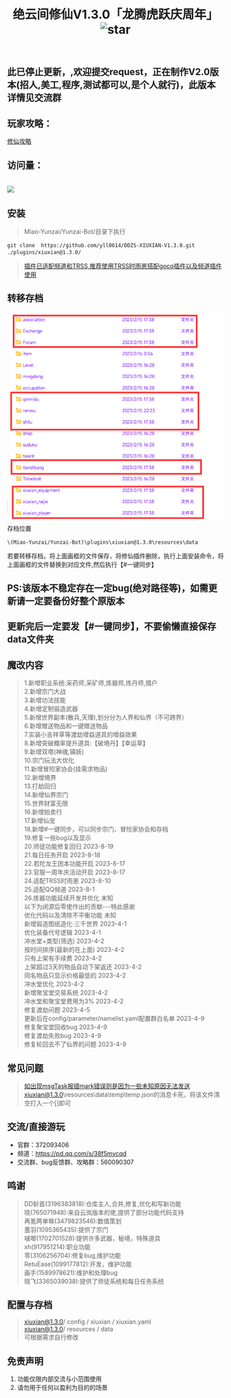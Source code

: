 <div align="center">
<br>
<h1>绝云间修仙V1.3.0「龙腾虎跃庆周年」
<img src='https://gitee.com/hutao222/DDZS-XIUXIAN-V1.3.0/badge/star.svg?theme=dark'  alt='star'></img>
</h1>
</br>
</div> 

## 此已停止更新，,欢迎提交request，正在制作V2.0版本(招人,美工,程序,测试都可以,是个人就行)，此版本详情见交流群
## 玩家攻略：
[修仙攻略](https://docs.qq.com/doc/DY25pbVlEakJaaW1u)  
## 访问量：        
<br><img src="https://count.moeyy.cn/get/@:yueyuez/" /> <br>       
## 安装      

> Miao-Yunzai/Yunzai-Bot/目录下执行  
```
git clone  https://github.com/yll0614/DDZS-XIUXIAN-V1.3.0.git ./plugins/xiuxian@1.3.0/

```           
> [插件已适配频道和TRSS,推荐使用TRSS时雨崽搭配gocq插件以及频道插件使用](https://gitee.com/TimeRainStarSky/Yunzai)
## 转移存档            
![转移存档](pic/photo4.jpg)     
存档位置  
```
\(Miao-Yunzai/Yunzai-Bot)\plugins\xiuxian@1.3.0\resources\data
```      
若要转移存档，将上面画框的文件保存，将修仙插件删除，执行上面安装命令，将上面画框的文件替换到对应文件,然后执行【#一键同步】 

## PS:该版本不稳定存在一定bug(绝对路径等)，如需更新请一定要备份好整个原版本
## 更新完后一定要发【#一键同步】，不要偷懒直接保存data文件夹
## 魔改内容  
> 1.新增职业系统:采药师,采矿师,炼器师,炼丹师,猎户     
> 2.新增宗门大战    
> 3.新增功法技能     
> 4.新增定制锻造武器     
> 5.新增世界副本(散兵,天理),划分分为人界和仙界（不可跨界）     
> 6.新增赠送物品和一键赠送物品     
> 7.实装小吉祥草等渡劫增益道具的增益效果     
> 8.新增突破概率提升道具:【破境丹】【幸运草】     
> 9.新增双塔(神魂,镇妖)     
> 10.宗门玩法大优化     
> 11.新增冒险家协会(挂需求物品)     
> 12.新增境界     
> 13.打劫回归     
> 14.新增仙界宗门     
> 15.世界财富无限     
> 16.新增拍卖行    
> 17.新增仙宠    
> 18.新增#一键同步，可以同步宗门、冒险家协会和存档    
> 19.修复一些bug以及显示  
> 20.师徒功能修复回归 2023-8-19     
> 21.每日任务开启 2023-8-18     
> 22.若陀龙王团本功能开启 2023-8-17     
> 23.官服一周年庆活动开启 2023-8-17     
> 24.适配TRSS时雨崽 2023-8-10     
> 25.适配QQ频道 2023-8-1     
> 26.炼器功能延续开发并优化 未知     
> 以下为闭源后零佬作出的贡献---特此感谢     
> 优化代码以及清除不平衡功能 未知     
> 新增锻造图纸造化·三千世界 2023-4-1     
> 优化装备代号逻辑 2023-4-1     
> 冲水堂+类型(筛选) 2023-4-2     
> 按时间排序(最新的在上面) 2023-4-2     
> 只有上架有手续费 2023-4-2     
> 上架超过3天的物品自动下架返还 2023-4-2     
> 同名物品只显示价格最低的 2023-4-2     
> 冲水堂优化 2023-4-2     
> 新增聚宝堂交易系统 2023-4-2     
> 冲水堂和聚宝堂费用为3% 2023-4-2      
> 修复渡劫问题 2023-4-5     
> 更新后在config/parameter/namelist.yaml配置群白名单 2023-4-9     
> 修复聚宝堂回收bug 2023-4-9     
> 修复渡劫失败bug 2023-4-9     
> 修复轮回去不了仙界的问题 2023-4-9     
## 常见问题
>如出现msgTask报错mark错误则是因为一些未知原因无法发送xiuxian@1.3.0\resources\data\temp\temp.json的消息卡死，将该文件清空打入一个[]即可
## 交流/直接游玩      
- 官群：372093406     
- 频道：https://pd.qq.com/s/38f5mycqd 
- 交流群、bug反馈群、攻略群：560090307 
## 鸣谢
> DD斩首(3196383818):仓库主人,合并,修复,优化和写新功能   
> 晓(765071948):来自云岚版本的佬,提供了部分功能代码支持   
> 再氪两单嘛(3479823546):数值策划      
> 墨羽(1095365435):提供了宗门     
> 啵唧(1702701528):提供许多武器，秘境，特殊道具     
> xh(917951214):职业功能   
> 零(3106256704):修复bug,维护功能  
> RetuEase(1099177812):开发，维护功能   
> 画手(1589978621):维护和处理bug  
> 晓飞(3365039038):提供了师徒系统和每日任务系统  
## 配置与存档   
> xiuxian@1.3.0/ config / xiuxian / xiuxian.yaml       
> xiuxian@1.3.0/ resources / data          
>可根据需求自行修改     
## 免责声明       
1. 功能仅限内部交流与小范围使用       
2. 请勿用于任何以盈利为目的的场景
